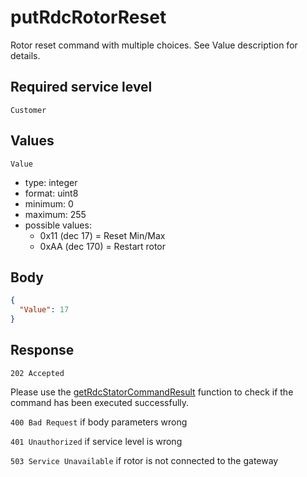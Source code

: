 # putRdcRotorReset

Rotor reset command with multiple choices. See Value description for details.

## Required service level

`Customer`

## Values

`Value`

- type: integer
- format: uint8
- minimum: 0
- maximum: 255
- possible values:
  - 0x11 (dec 17) = Reset Min/Max
  - 0xAA (dec 170) = Restart rotor

## Body

```json
{
  "Value": 17
}
```

## Response

`202 Accepted`

Please use the [getRdcStatorCommandResult](../RdcStator/getRdcStatorCommandResult.md) function to check if the command has been executed successfully.

`400 Bad Request` if body parameters wrong

`401 Unauthorized` if service level is wrong

`503 Service Unavailable` if rotor is not connected to the gateway
